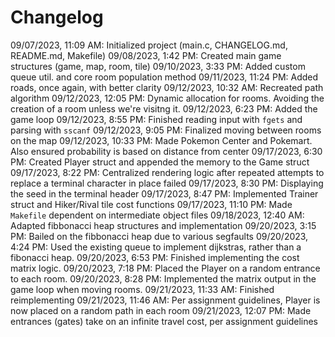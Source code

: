 # Changelog

09/07/2023, 11:09 AM: Initialized project (main.c, CHANGELOG.md, README.md, Makefile)
09/08/2023, 1:42 PM: Created main game structures (game, map, room, tile)
09/10/2023, 3:33 PM: Added custom queue util. and core room population method
09/11/2023, 11:24 PM: Added roads, once again, with better clarity
09/12/2023, 10:32 AM: Recreated path algorithm
09/12/2023, 12:05 PM: Dynamic allocation for rooms. Avoiding the creation of a room unless we're visitng it.
09/12/2023, 6:23 PM: Added the game loop
09/12/2023, 8:55 PM: Finished reading input with `fgets` and parsing with `sscanf`
09/12/2023, 9:05 PM: Finalized moving between rooms on the map
09/12/2023, 10:33 PM: Made Pokemon Center and Pokemart. Also ensured probability is based on distance from center
09/17/2023, 6:30 PM: Created Player struct and appended the memory to the Game struct
09/17/2023, 8:22 PM: Centralized rendering logic after repeated attempts to replace a terminal character in place failed
09/17/2023, 8:30 PM: Displaying the seed in the terminal header
09/17/2023, 8:47 PM: Implemented Trainer struct and Hiker/Rival tile cost functions
09/17/2023, 11:10 PM: Made `Makefile` dependent on intermediate object files
09/18/2023, 12:40 AM: Adapted fibbonacci heap structures and implementation
09/20/2023, 3:15 PM: Bailed on the fibbonacci heap due to various segfaults
09/20/2023, 4:24 PM: Used the existing queue to implement dijkstras, rather than a fibonacci heap.
09/20/2023, 6:53 PM: Finished implementing the cost matrix logic.
09/20/2023, 7:18 PM: Placed the Player on a random entrance to each room.
09/20/2023, 8:28 PM: Implemented the matrix output in the game loop when moving rooms.
09/21/2023, 11:33 AM: Finished reimplementing
09/21/2023, 11:46 AM: Per assignment guidelines, Player is now placed on a random path in each room
09/21/2023, 12:07 PM: Made entrances (gates) take on an infinite travel cost, per assignment guidelines
